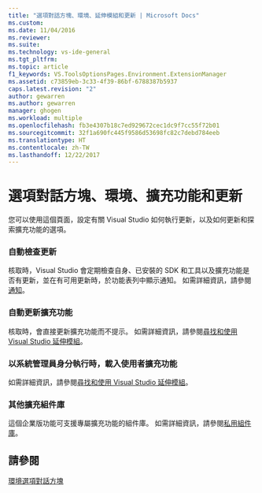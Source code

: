 ```yaml
---
title: "選項對話方塊、環境、延伸模組和更新 | Microsoft Docs"
ms.custom: 
ms.date: 11/04/2016
ms.reviewer: 
ms.suite: 
ms.technology: vs-ide-general
ms.tgt_pltfrm: 
ms.topic: article
f1_keywords: VS.ToolsOptionsPages.Environment.ExtensionManager
ms.assetid: c73859eb-3c33-4f39-86bf-6788387b5937
caps.latest.revision: "2"
author: gewarren
ms.author: gewarren
manager: ghogen
ms.workload: multiple
ms.openlocfilehash: fb3e4307b18c7ed929672cec1dc9f7cc55f72b01
ms.sourcegitcommit: 32f1a690fc445f9586d53698fc82c7debd784eeb
ms.translationtype: HT
ms.contentlocale: zh-TW
ms.lasthandoff: 12/22/2017
---
```

# <a name="extensions-and-updates-environment-options-dialog-box"></a>選項對話方塊、環境、擴充功能和更新
您可以使用這個頁面，設定有關 Visual Studio 如何執行更新，以及如何更新和探索擴充功能的選項。  
  
### <a name="automatically-check-for-updates"></a>自動檢查更新  
 核取時，Visual Studio 會定期檢查自身、已安裝的 SDK 和工具以及擴充功能是否有更新，並在有可用更新時，於功能表列中顯示通知。 如需詳細資訊，請參閱[通知](../../ide/visual-studio-notifications.md)。  
  
### <a name="automatically-update-extensions"></a>自動更新擴充功能  
 核取時，會直接更新擴充功能而不提示。 如需詳細資訊，請參閱[尋找和使用 Visual Studio 延伸模組](../../ide/finding-and-using-visual-studio-extensions.md)。  
  
### <a name="load-user-extensions-when-running-as-administrator"></a>以系統管理員身分執行時，載入使用者擴充功能  
 如需詳細資訊，請參閱[尋找和使用 Visual Studio 延伸模組](../../ide/finding-and-using-visual-studio-extensions.md)。  
  
### <a name="additional-extension-galleries"></a>其他擴充組件庫  
 這個企業版功能可支援專屬擴充功能的組件庫。 如需詳細資訊，請參閱[私用組件庫](../../extensibility/private-galleries.md)。  
  
## <a name="see-also"></a>請參閱  
 [環境選項對話方塊](../../ide/reference/environment-options-dialog-box.md)